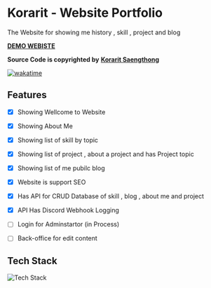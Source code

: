 
# Korarit - Website Portfolio

The Website for showing me history , skill , project and blog

[**DEMO WEBISTE**](https://cv.korarit.website/)

**Source Code is copyrighted by** [**Korarit Saengthong**](https://github.com/korarit)

[![wakatime](https://wakatime.com/badge/user/506ed78e-7b93-4e6a-a554-bdf9ef319e25/project/58030137-a8df-4029-b0e2-16f3313d4b79.svg)](https://wakatime.com/badge/user/506ed78e-7b93-4e6a-a554-bdf9ef319e25/project/58030137-a8df-4029-b0e2-16f3313d4b79)

## Features

- [x] Showing Wellcome to Website

- [x] Showing About Me

- [x] Showing list of skill by topic

- [x] Showing list of project , about a project and has Project topic

- [x] Showing list of me pubilc blog

- [x] Website is support SEO

- [x] Has API for CRUD Database of skill , blog , about me and project

- [x] API Has Discord Webhook Logging

- [ ] Login for Adminstartor (in Process)

- [ ] Back-office for edit content

## Tech Stack

![Tech Stack](https://go-skill-icons.vercel.app/api/icons?i=typescript,nextjs,prisma,mariadb,tailwindcss,css,figma,discord,github,cloudflare,vercel&theme=dark&perline=11)
